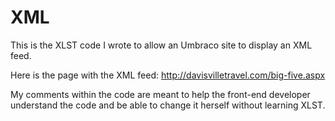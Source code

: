 # XML
This is the XLST code I wrote to allow an Umbraco site to display an XML feed.

Here is the page with the XML feed:
<a href="http://davisvilletravel.com/big-five.aspx">http://davisvilletravel.com/big-five.aspx</a>

My comments within the code are meant to help the front-end developer understand the code and be able to change it herself without learning XLST.


